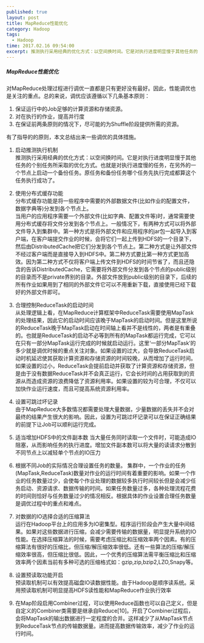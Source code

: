 ```yaml
---
published: true
layout: post
title: MapReduce性能优化
category: Hadoop
tags: 
  - Hadoop
time: 2017.02.16 09:54:00
excerpt: 推测执行采用经典的优化方式：以空间换时间。它是对执行进度明显慢于其他任务的个别任务所采取的优化方式。也就是对执行进度慢的任务，在另外的一个节点上启动一个备份任务。原任务和备份任务哪个任务先执行完成都算这个任务执行成功了。 
---
```


##### MapReduce性能优化
对MapReduce处理过程进行调优一直都是只有更好没有最好。因此，性能调优也是关注的重点。总的来说，调优应该遵循以下几条基本原则：  
1. 保证运行中的Job足够的计算资源和存储资源。
2. 对在执行的作业，提高并行度
3. 在保证前两条原则的情况下，尽可能的为Shuffle阶段提供所需的资源。  

有了指导的的原则，本文总结出来一些调优的具体措施。   

1. 启动推测执行机制  
推测执行采用经典的优化方式：以空间换时间。它是对执行进度明显慢于其他任务的个别任务所采取的优化方式。也就是对执行进度慢的任务，在另外的一个节点上启动一个备份任务。原任务和备份任务哪个任务先执行完成都算这个任务执行成功了。  

2. 使用分布式缓存功能  
分布式缓存功能是将一些程序中需要的外部数据文件(比如作业的配置文件，数据字典等)分发到各个节点上。  
当用户的应用程序需要一个外部文件(比如字典、配置文件等)时，通常需要使用分布式缓存将文件分发到各个节点上。一般情况下，有两种方式可以将外部文件导入到集群中。第一种方式是将外部文件和应用程序的jar包一起导入到客户端，在客户端提交作业的时候，会将它们一起上传到HDFS的一个目录下，然后由DistributedCache把它们分发到各个节点上。第二种方式是让外部文件不经过客户端而是直接导入到HDFS中。第二种方式要比第一种方式更加高效。因为第二种方式不仅将客户端上传文件到HDFS的时间节省了，而且还隐含的告诉DistributedCache，它需要将外部文件分发到各个节点的public级别的目录而不是private界别的目录。外部文件放到public级别的目录下，后续的所有作业如果用到了相同的外部文件它可以不用重新下载，直接使用已经下载好的外部文件即可。  

3. 合理控制ReduceTask的启动时间  
从处理逻辑上看，在MapReduce计算框架中ReduceTask需要使用MapTask的处理结果，因此它的启动时间应该晚于MapTask的启动时间。但是这里所说的ReduceTask晚于MapTask启动在时间轴上看并不是线性的，两者是有重叠的。也就是ReduceTask的启动不必等到所有的MapTask都运行完成，它可以在只有一部分MapTask运行完成的时候就启动运行。这里‘一部分MapTask’的多少就是调优时候的重点关注对象。如果设置的过大，会导致ReduceTask启动时机延迟使其获取计算资源和存储资源的时间较晚，从而增加了运行时间。如果设置的过小，ReduceTask会提前启动并获取了计算资源和存储资源，但是由于没有数据ReduceTask并不会真正运行，它会长时间的占用获取到的资源从而造成资源的浪费降低了资源利用率。如果设置的较为可合理，不仅可以加快作业运行速度，而且可提高系统资源利用率。  

4. 设置可跳过坏记录  
由于MapReduce大多数情况都需要处理大量数据，少量数据的丢失并不会对最终的结果产生很大的影响。因此，设置为可跳过坏记录可以在保证正确结果的前提下让Job可以顺利运行完成。  

5. 适当增加HDFS中的文件副本数
当大量任务同时读取一个文件时，可能造成IO阻塞，从而影响任务的执行进度。增加文件副本数可以将大量的读请求分散到不同节点上以减轻单个节点的IO压力  

6. 根据不同Job的实际情况合理设置任务的数量。
集群中，一个作业的任务(MapTask,ReduceTask)数量对作业的运行时间有着重要的影响。如果一个作业的任务数量过少，会使每个作业处理的数据较多执行时间较长但是会减少任务启动、资源请求、数据传输的时间。如果任务数量过多，各种处理流程花费的时间则恰好与任务数量过少的情况相反。根据具体的作业设置合理任务数量是调优过程中的重点和难点。  

7. 对数据的IO选择合适的压缩算法  
运行在Hadoop平台上的应用多为IO密集型。程序运行阶段会产生大量中间结果。如果对这些数据进行压缩，会减少需要传输的数据量，明显提升系统的IO性能。在选择压缩算法的时候，需要考虑压缩比和压缩效率两个因素。有的压缩算法有很好的压缩比，但压缩/解压缩效率很低。还有一些算法的压缩/解压缩效率很高，但压缩比很低。因此，一个优秀的压缩算法需平衡压缩比和压缩效率两个因素当前有多种可选的压缩格式如：gzip,zip,bzip2,LZO,Snapy等。  

8. 设置预读取功能开启  
预读取机制可以有效提高磁盘IO读数据性能。由于Hadoop是顺序读系统。采用预读取机制可明显提高HDFS读性能和MapReduce作业执行效率  

9. 在Map阶段启用Combiner过程，可以使用Reduce函数也可以自己定义，但是自定义的Combiner类需要是继承自Reduce[10]。开启了Combiner过程后，会将MapTask的输出数据进行一定程度的合并。这样减少了从MapTask节点到ReduceTask节点的传输数据量。进而提高数据传输效率，减少了作业的运行时间。  